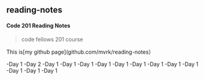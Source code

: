 ## reading-notes

#### Code 201 Reading Notes

> code fellows 201 course

This is[my github page](github.com/mvrk/reading-notes）

-Day 1
-Day 2
-Day 1
-Day 1
-Day 1
-Day 1
-Day 1
-Day 1
-Day 1
-Day 1
-Day 1
-Day 1
-Day 1
-Day 1

